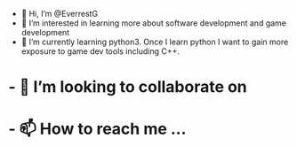 - 👋 Hi, I’m @EverrestG
- 👀 I’m interested in learning more about software development and game development
- 🌱 I’m currently learning python3. Once I learn python I want to gain more exposure to game dev tools including C++.
# - 💞️ I’m looking to collaborate on 
# - 📫 How to reach me ...

<!---
EverrestG/EverrestG is a ✨ special ✨ repository because its `README.md` (this file) appears on your GitHub profile.
You can click the Preview link to take a look at your changes.
--->

